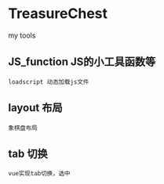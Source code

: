 # TreasureChest
my tools 

## JS_function JS的小工具函数等
    loadscript 动态加载js文件

## layout 布局
    象棋盘布局

## tab 切换
    vue实现tab切换，选中